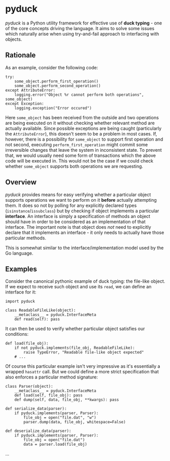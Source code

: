 pyduck
=

_pyduck_ is a Python utility framework for effective use of **duck typing** - one of the core concepts
driving the language. It aims to solve some issues which naturally arise when using try-and-fail approach
to interfacing with objects.

Rationale
-
As an example, consider the following code:

    try:
        some_object.perform_first_operation()
        some_object.perform_second_operation()
    except AttributeError:
        logging.error("Object %r cannot perform both operations", some_object)
    except Exception:
        logging.exception("Error occured")

Here <code>some\_object</code> has been received from the outside and two operations are being executed on it
without checking whether relevant method are actually available. Since possible exceptions are being caught
(particularly the <code>AttributeError</code>), this doesn't seem to be a problem in most cases.
If, however, there is a possibility for <code>some\_object</code> to support first operation and not second,
executing <code>perform\_first\_operation</code> might commit some irreversible changes that leave the system
in inconsistent state. To prevent that, we would usually need some form of transactions which the above
code will be executed in. This would not be the case if we could check whether <code>some\_object</code>
supports both operations we are requesting.

Overview
-
_pyduck_ provides means for easy verifying whether a particular object supports operations we want to
perform on it **before** actually attempting them. It does so not by polling for any explicitly declared
types (<code>isinstance</code>/<code>issubclass</code>) but by checking if object implements a particular
**interface**.
An interface is simply a specification of methods an object should have in order to be considered as
an implementation of that interface. The important note is that object does _not_ need to explicitly
declare that it implements an interface - it only needs to actually have those particular methods.

This is somewhat similar to the interface/implementation model used by the Go language.

Examples
-
Consider the canonical pythonic example of duck typing: the file-like object. If we expect to receive
such object and use its <code>read</code>, we can define an interface for it:

    import pyduck

    class ReadableFileLike(object):
        __metaclass__ = pyduck.InterfaceMeta
        def read(self): pass

It can then be used to verify whether particular object satisfies our conditions:

    def load(file_obj):
        if not pyduck.implements(file_obj, ReadableFileLike):
            raise TypeError, "Readable file-like object expected"
        # ...

Of course this particular example isn't very impressive as it's essentially a wrapped <code>hasattr</code>
call. But we could define a more strict specification that also enforces a particular method signature:

    class Parser(object):
        __metaclass__ = pyduck.InterfaceMeta
        def load(self, file_obj): pass
        def dump(self, data, file_obj, **kwargs): pass

    def serialize_data(parser):
        if pyduck.implements(parser, Parser):
            file_obj = open("file.dat", "w")
            parser.dump(data, file_obj, whitespace=False)

    def deserialize_data(parser):
        if pyduck.implements(parser, Parser):
            file_obj = open("file.dat")
            data = parser.load(file_obj)

... 
